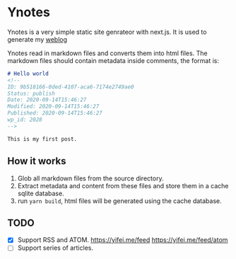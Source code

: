 # Ynotes

Ynotes is a very simple static site genrateor with next.js. It is used to generate my [weblog](https://yifei.me)

Ynotes read in markdown files and converts them into html files. The markdown files should contain metadata inside comments, the format is:

```markdown
# Hello world
<!--
ID: 9b518166-0ded-4107-aca6-7174e2749ae0
Status: publish
Date: 2020-09-14T15:46:27
Modified: 2020-09-14T15:46:27
Published: 2020-09-14T15:46:27
wp_id: 2028
-->

This is my first post.
```

## How it works

1. Glob all markdown files from the source directory.
2. Extract metadata and content from these files and store them in a cache sqlite database.
3. run `yarn build`, html files will be generated using the cache database.

## TODO

- [x] Support RSS and ATOM. https://yifei.me/feed https://yifei.me/feed/atom
- [ ] Support series of articles.
